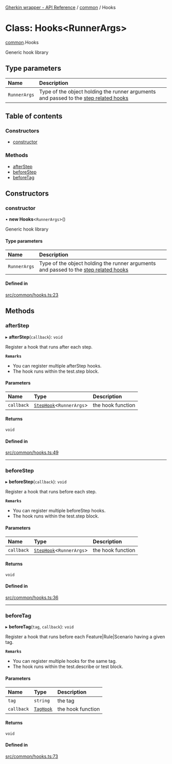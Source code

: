 [Gherkin wrapper - API Reference](../README.md) / [common](../modules/common.md) / Hooks

# Class: Hooks<RunnerArgs\>

[common](../modules/common.md).Hooks

Generic hook library

## Type parameters

| Name | Description |
| :------ | :------ |
| `RunnerArgs` | Type of the object holding the runner arguments and passed to the [step related hooks](../modules/common.md#stephook) |

## Table of contents

### Constructors

- [constructor](common.Hooks.md#constructor)

### Methods

- [afterStep](common.Hooks.md#afterstep)
- [beforeStep](common.Hooks.md#beforestep)
- [beforeTag](common.Hooks.md#beforetag)

## Constructors

### constructor

• **new Hooks**<`RunnerArgs`\>()

Generic hook library

#### Type parameters

| Name | Description |
| :------ | :------ |
| `RunnerArgs` | Type of the object holding the runner arguments and passed to the [step related hooks](../modules/common.md#stephook) |

#### Defined in

[src/common/hooks.ts:23](https://github.com/Niitch/gherkin-wrapper/blob/03216b1/src/common/hooks.ts#L23)

## Methods

### afterStep

▸ **afterStep**(`callback`): `void`

Register a hook that runs after each step.

**`Remarks`**

- You can register multiple afterStep hooks.
- The hook runs within the test.step block.

#### Parameters

| Name | Type | Description |
| :------ | :------ | :------ |
| `callback` | [`StepHook`](../modules/common.md#stephook)<`RunnerArgs`\> | the hook function |

#### Returns

`void`

#### Defined in

[src/common/hooks.ts:49](https://github.com/Niitch/gherkin-wrapper/blob/03216b1/src/common/hooks.ts#L49)

___

### beforeStep

▸ **beforeStep**(`callback`): `void`

Register a hook that runs before each step.

**`Remarks`**

- You can register multiple beforeStep hooks.
- The hook runs within the test.step block.

#### Parameters

| Name | Type | Description |
| :------ | :------ | :------ |
| `callback` | [`StepHook`](../modules/common.md#stephook)<`RunnerArgs`\> | the hook function |

#### Returns

`void`

#### Defined in

[src/common/hooks.ts:36](https://github.com/Niitch/gherkin-wrapper/blob/03216b1/src/common/hooks.ts#L36)

___

### beforeTag

▸ **beforeTag**(`tag`, `callback`): `void`

Register a hook that runs before each Feature|Rule|Scenario having a given tag.

**`Remarks`**

- You can register multiple hooks for the same tag.
- The hook runs within the test.describe or test block.

#### Parameters

| Name | Type | Description |
| :------ | :------ | :------ |
| `tag` | `string` | the tag |
| `callback` | [`TagHook`](../modules/common.md#taghook) | the hook function |

#### Returns

`void`

#### Defined in

[src/common/hooks.ts:73](https://github.com/Niitch/gherkin-wrapper/blob/03216b1/src/common/hooks.ts#L73)
